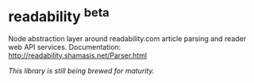 readability <sup>beta</sup>
===========================

Node abstraction layer around readability.com article parsing and reader web API services.
Documentation: http://readability.shamasis.net/Parser.html

*This library is still being brewed for maturity.*